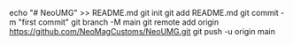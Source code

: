 echo "# NeoUMG" >> README.md
git init
git add README.md
git commit -m "first commit"
git branch -M main
git remote add origin https://github.com/NeoMagCustoms/NeoUMG.git
git push -u origin main
